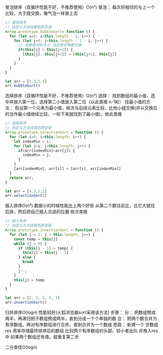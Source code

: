 冒泡排序（双循环性能不好，不推荐使用）O(n²)
冒泡： 每次将相邻的与上一个比较，大于就交换，像气泡一样冒上去
```js
// 冒泡排序
// 自定义方法挂载到原型链
Array.prototype.bubbleSort= function () {
  for (let i=0; i<this.length - 1; i++) {
    for (let j=0; j<this.length - 1 - i; j++) {
      // 判断相邻的大小 决定是否需要交换
      if(this[j] > this[j+1]) {
        [this[j], this[j+1]] = [this[j+1], this[j]]
      }
    }
  }
}

let arr = [2,3,5,4]
arr.bubbleSort()
```
选择排序（双循环性能不好，不推荐使用）O(n²)
选择： 找到数组的最小值，选中并放入第一位，选择第二小值放入第二位（以此类推 n-1轮）
找最小值的方法： 假设第一个元素为最小值，依次与后续元素比较，比他小就交换(并以交换后的当作最小值继续比较，一轮下来就找到了最小值)，依此类推
```js
// 选择排序
// 自定义方法挂载到原型链
Array.prototype.selectionSort = function () {
  for (let i=0; i<this.length; i++) {
    let indexMin = i;
    for (let j=i; j<this.length; j++) {
      if(arr[indexMin]>arr[j]) {
        indexMin = j;
      }
    }
    [arr[indexMin], arr[i]] = [arr[i], arr[indexMin]]
  }
  return arr;
}

let arr = [4,3,5,2]
arr.selectionSort()
```

插入排序O(n²) 数据小的时候性能比上两个好些
从第二个数往前比，比它大就往后排，然后把自己插入合适的位置 依次类推

```js
// 插入排序
// 自定义方法挂载到原型链
Array.prototype.insertionSort = function () {
  for (let j = 1; j < this.length; j++) {
    const temp = this[j]
    while (j > 0) {
      if (this[j - 1] > temp) {
        this[j] = this[j - 1]
      } else {
        break
      }
      j--;
    }
    this[j] = temp
  }
}

let arr = [2, 3, 5, 4, 1]
arr.insertionSort()
```

归并排序O(logn) 性能较好(火狐浏览器sort采用该方法)
步骤：
  分： 把数组劈成两半，再递归把子数组劈成两半，直到分成一个个单独的数
  合： 把两个数合并为有序数组，再对有序数组进行合并，直到合并为一个数组
思路： 
  新建一个 空数组res 用来存储最终排序后的数组
  比较两个有序数组的头部，较小者出队 并推入res中
  如果两个数组还有值，就重复第二步




二分查找O(logn)





